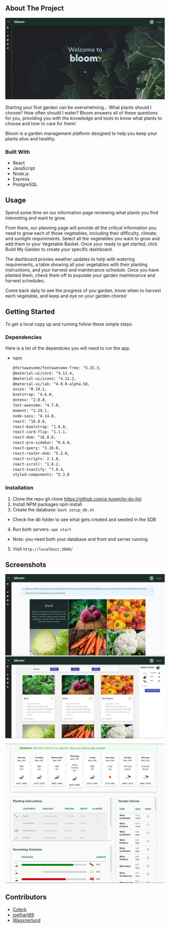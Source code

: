 <!-- ABOUT THE PROJECT -->
## About The Project

!["Dashboard"](https://raw.githubusercontent.com/Colerk/Bloom-Gardening-App/master/react-front-end/public/images/readme/Home.png)

Starting your first garden can be overwhelming... What plants should I choose? How often should I water? Bloom answers all of these questions for you, providing you with the knowledge and tools to know what plants to choose and how to care for them! 

Bloom is a garden management platform designed to help you keep your plants alive and healthy.


### Built With

* React
* JavaScript
* Node.js
* Express
* PostgreSQL

<!-- USAGE EXAMPLES -->
## Usage

Spend some time on our information page reviewing what plants you find interesting and want to grow.

From there, our planning page will provide all the critical information you need to grow each of those vegetables, including their difficulty, climate, and sunlight requirements. Select all the vegetables you want to grow and add them to your Vegetable Basket. Once your ready to get started, click Build My Garden to create your specific dashboard.

The dashboard provies weather updates to help with watering requirements, a table showing all your vegetables with their planting instructions, and your harvest and maintenance schedule. Once you have planted them, check them off to populate your garden maintenance and harvest schedules. 

Come back daily to see the progress of you garden, know when to harvest each vegetable, and keep and eye on your garden chores!


<!-- GETTING STARTED -->
## Getting Started

To get a local copy up and running follow these simple steps.

### Dependencies

Here is a list of the dependcies you will need to run the app.

* npm
  ```sh
  @fortawesome/fontawesome-free: ^5.15.3,
  @material-ui/core: ^4.11.4,
  @material-ui/icons: ^4.11.2,
  @material-ui/lab: ^4.0.0-alpha.58,
  axios: ^0.18.1,
  bootstrap: ^4.6.0,
  dotenv: ^2.0.0,
  font-awesome: ^4.7.0,
  moment: ^2.29.1,
  node-sass: ^4.14.0,
  react: ^16.8.6,
  react-bootstrap: ^1.6.0,
  react-card-flip: ^1.1.1,
  react-dom: ^16.8.6,
  react-pro-sidebar: ^0.6.0,
  react-query: ^3.16.0,
  react-router-dom: ^5.2.0,
  react-scripts: 2.1.8,
  react-scroll: ^1.8.2,
  react-toastify: ^7.0.4,
  styled-components: ^5.3.0
  ```

### Installation

1. Clone the repo
  git clone https://github.com/a-tuyen/to-do-list
2. Install NPM packages
  npm install
3. Create the database: `bash setup_db.sh`
  - Check the db folder to see what gets created and seeded in the SDB
4. Run both servers: `npm start`
  - Note: you need both your database and front end server running
5. Visit `http://localhost:3000/`



## Screenshots

!["Vegetables"](https://raw.githubusercontent.com/Colerk/Bloom-Gardening-App/master/react-front-end/public/images/readme/Vegetables.png)
!["Build"](https://raw.githubusercontent.com/Colerk/Bloom-Gardening-App/master/react-front-end/public/images/readme/Build.png)

!["Dashboard"](https://raw.githubusercontent.com/Colerk/Bloom-Gardening-App/master/react-front-end/public/images/readme/Dashboard.png)


<!-- CONTRIBUTING -->
## Contributors
- [Colerk](https://github.com/Colerk)
- [joelhart89](https://github.com/joelhart89)
- [Wagsnerlund](https://github.com/Wagsnerlund)

